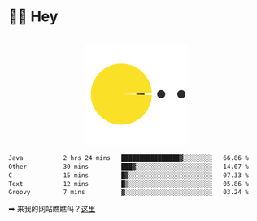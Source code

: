 
# 👋🏻 Hey
<div align="center">
	<br>
	<img src="https://raw.githubusercontent.com/Aniket965/Aniket965/master/pacman.svg?sanitize=true" width="200" height="200">
	<br>
</div>

<!--START_SECTION:waka-->

```txt
Java           2 hrs 24 mins   ████████████████▓░░░░░░░░   66.86 %
Other          30 mins         ███▓░░░░░░░░░░░░░░░░░░░░░   14.07 %
C              15 mins         █▓░░░░░░░░░░░░░░░░░░░░░░░   07.33 %
Text           12 mins         █▒░░░░░░░░░░░░░░░░░░░░░░░   05.86 %
Groovy         7 mins          ▓░░░░░░░░░░░░░░░░░░░░░░░░   03.24 %
```

<!--END_SECTION:waka-->

 ➡️  来我的网站瞧瞧吗？[这里](https://www.shaolongfei.com)
